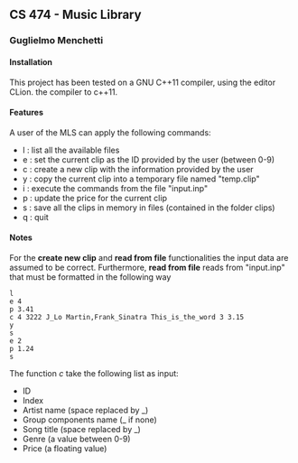 ## CS 474 - Music Library
### Guglielmo Menchetti

#### Installation

This project has been tested on a GNU C++11 compiler, using the editor CLion. the compiler to c++11.

#### Features

A user of the MLS can apply the following commands:

- l : list all the available files
- e : set the current clip as the ID provided by the user (between 0-9)
- c : create a new clip with the information provided by the user
- y : copy the current clip into a temporary file named "temp.clip"
- i : execute the commands from the file "input.inp"
- p : update the price for the current clip
- s : save all the clips in memory in files (contained in the folder clips)
- q : quit

#### Notes

For the __create new clip__ and __read from file__ functionalities the input data are assumed to be 
correct. Furthermore, __read from file__ reads from "input.inp" that must be formatted in the following
way
```
l
e 4
p 3.41
c 4 3222 J_Lo Martin,Frank_Sinatra This_is_the_word 3 3.15
y 
s
e 2
p 1.24
s
```
The function _c_ take the following list as input:
- ID 
- Index 
- Artist name (space replaced by _)
- Group components name (_ if none)
- Song title (space replaced by _)
- Genre (a value between 0-9)
- Price (a floating value)
